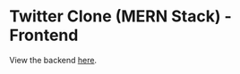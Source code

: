 # Twitter Clone (MERN Stack) - Frontend

View the backend [here](https://github.com/jason-rivera/insta-clone-be).
